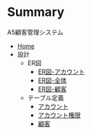 # Summary

A5顧客管理システム

* [Home](./home.md)  
* 設計  
    - ER図  
        - [ER図-アカウント](設計/テーブル定義/ER図-アカウント.md)  
        - [ER図-全体](設計/テーブル定義/ER図-全体.md)  
        - [ER図-顧客](設計/テーブル定義/ER図-顧客.md)  
    - テーブル定義  
        - [アカウント](設計/テーブル定義/アカウント.md)  
        - [アカウント権限](設計/テーブル定義/アカウント権限.md)  
        - [顧客](設計/テーブル定義/顧客.md)  
